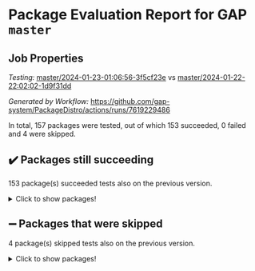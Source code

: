 # Package Evaluation Report for GAP `master`

## Job Properties

*Testing:* [master/2024-01-23-01:06:56-3f5cf23e](https://github.com/gap-system/PackageDistro/blob/data/reports/master/2024-01-23-01:06:56-3f5cf23e) vs [master/2024-01-22-22:02:02-1d9f31dd](https://github.com/gap-system/PackageDistro/blob/data/reports/master/2024-01-22-22:02:02-1d9f31dd)

*Generated by Workflow:* https://github.com/gap-system/PackageDistro/actions/runs/7619229486

In total, 157 packages were tested, out of which 153 succeeded, 0 failed and 4 were skipped.

## :heavy_check_mark: Packages still succeeding

153 package(s) succeeded tests also on the previous version.
<details><summary>Click to show packages!</summary>

- 4ti2interface 2023.02-04 [(success)](https://github.com/gap-system/PackageDistro/actions/runs/7619229486/job/20752451544)
- ace 5.6.2 [(success)](https://github.com/gap-system/PackageDistro/actions/runs/7619229486/job/20752451725)
- aclib 1.3.2 [(success)](https://github.com/gap-system/PackageDistro/actions/runs/7619229486/job/20752451866)
- agt 0.3.1 [(success)](https://github.com/gap-system/PackageDistro/actions/runs/7619229486/job/20752452004)
- alnuth 3.2.1 [(success)](https://github.com/gap-system/PackageDistro/actions/runs/7619229486/job/20752452152)
- anupq 3.3.0 [(success)](https://github.com/gap-system/PackageDistro/actions/runs/7619229486/job/20752452305)
- atlasrep 2.1.8 [(success)](https://github.com/gap-system/PackageDistro/actions/runs/7619229486/job/20752452484)
- autodoc 2023.06.19 [(success)](https://github.com/gap-system/PackageDistro/actions/runs/7619229486/job/20752454387)
- automata 1.15 [(success)](https://github.com/gap-system/PackageDistro/actions/runs/7619229486/job/20752454754)
- automgrp 1.3.2 [(success)](https://github.com/gap-system/PackageDistro/actions/runs/7619229486/job/20752455031)
- autpgrp 1.11 [(success)](https://github.com/gap-system/PackageDistro/actions/runs/7619229486/job/20752456132)
- cap 2024.01-05 [(success)](https://github.com/gap-system/PackageDistro/actions/runs/7619229486/job/20752456790)
- caratinterface 2.3.6 [(success)](https://github.com/gap-system/PackageDistro/actions/runs/7619229486/job/20752457102)
- cddinterface 2022.11.01 [(success)](https://github.com/gap-system/PackageDistro/actions/runs/7619229486/job/20752457249)
- circle 1.6.6 [(success)](https://github.com/gap-system/PackageDistro/actions/runs/7619229486/job/20752457438)
- classicpres 1.22 [(success)](https://github.com/gap-system/PackageDistro/actions/runs/7619229486/job/20752457665)
- cohomolo 1.6.11 [(success)](https://github.com/gap-system/PackageDistro/actions/runs/7619229486/job/20752457871)
- congruence 1.2.5 [(success)](https://github.com/gap-system/PackageDistro/actions/runs/7619229486/job/20752458057)
- corelg 1.56 [(success)](https://github.com/gap-system/PackageDistro/actions/runs/7619229486/job/20752458262)
- crime 1.6 [(success)](https://github.com/gap-system/PackageDistro/actions/runs/7619229486/job/20752458437)
- crisp 1.4.6 [(success)](https://github.com/gap-system/PackageDistro/actions/runs/7619229486/job/20752458617)
- crypting 0.10.4 [(success)](https://github.com/gap-system/PackageDistro/actions/runs/7619229486/job/20752458836)
- cryst 4.1.27 [(success)](https://github.com/gap-system/PackageDistro/actions/runs/7619229486/job/20752459069)
- crystcat 1.1.10 [(success)](https://github.com/gap-system/PackageDistro/actions/runs/7619229486/job/20752459281)
- ctbllib 1.3.7 [(success)](https://github.com/gap-system/PackageDistro/actions/runs/7619229486/job/20752459473)
- cubefree 1.19 [(success)](https://github.com/gap-system/PackageDistro/actions/runs/7619229486/job/20752459666)
- curlinterface 2.3.2 [(success)](https://github.com/gap-system/PackageDistro/actions/runs/7619229486/job/20752459853)
- cvec 2.8.1 [(success)](https://github.com/gap-system/PackageDistro/actions/runs/7619229486/job/20752460009)
- datastructures 0.3.0 [(success)](https://github.com/gap-system/PackageDistro/actions/runs/7619229486/job/20752460192)
- deepthought 1.0.6 [(success)](https://github.com/gap-system/PackageDistro/actions/runs/7619229486/job/20752460409)
- design 1.8 [(success)](https://github.com/gap-system/PackageDistro/actions/runs/7619229486/job/20752460590)
- difsets 2.3.1 [(success)](https://github.com/gap-system/PackageDistro/actions/runs/7619229486/job/20752460779)
- digraphs 1.6.3 [(success)](https://github.com/gap-system/PackageDistro/actions/runs/7619229486/job/20752461020)
- edim 1.3.7 [(success)](https://github.com/gap-system/PackageDistro/actions/runs/7619229486/job/20752461222)
- example 4.3.4 [(success)](https://github.com/gap-system/PackageDistro/actions/runs/7619229486/job/20752463731)
- examplesforhomalg 2023.10-01 [(success)](https://github.com/gap-system/PackageDistro/actions/runs/7619229486/job/20752463975)
- factint 1.6.3 [(success)](https://github.com/gap-system/PackageDistro/actions/runs/7619229486/job/20752464154)
- ferret 1.0.10 [(success)](https://github.com/gap-system/PackageDistro/actions/runs/7619229486/job/20752464325)
- fga 1.5.0 [(success)](https://github.com/gap-system/PackageDistro/actions/runs/7619229486/job/20752464472)
- fining 1.5.6 [(success)](https://github.com/gap-system/PackageDistro/actions/runs/7619229486/job/20752464640)
- float 1.0.4 [(success)](https://github.com/gap-system/PackageDistro/actions/runs/7619229486/job/20752464816)
- format 1.4.3 [(success)](https://github.com/gap-system/PackageDistro/actions/runs/7619229486/job/20752464980)
- forms 1.2.9 [(success)](https://github.com/gap-system/PackageDistro/actions/runs/7619229486/job/20752465142)
- fplsa 1.2.6 [(success)](https://github.com/gap-system/PackageDistro/actions/runs/7619229486/job/20752465305)
- fr 2.4.13 [(success)](https://github.com/gap-system/PackageDistro/actions/runs/7619229486/job/20752465469)
- francy 2.0.3 [(success)](https://github.com/gap-system/PackageDistro/actions/runs/7619229486/job/20752465646)
- fwtree 1.3 [(success)](https://github.com/gap-system/PackageDistro/actions/runs/7619229486/job/20752465825)
- gapdoc 1.6.6 [(success)](https://github.com/gap-system/PackageDistro/actions/runs/7619229486/job/20752466010)
- gauss 2023.02-04 [(success)](https://github.com/gap-system/PackageDistro/actions/runs/7619229486/job/20752466161)
- gaussforhomalg 2023.11-01 [(success)](https://github.com/gap-system/PackageDistro/actions/runs/7619229486/job/20752466293)
- gbnp 1.0.5 [(success)](https://github.com/gap-system/PackageDistro/actions/runs/7619229486/job/20752466439)
- generalizedmorphismsforcap 2024.01-01 [(success)](https://github.com/gap-system/PackageDistro/actions/runs/7619229486/job/20752466565)
- genss 1.6.8 [(success)](https://github.com/gap-system/PackageDistro/actions/runs/7619229486/job/20752466746)
- gradedmodules 2024.01-01 [(success)](https://github.com/gap-system/PackageDistro/actions/runs/7619229486/job/20752466880)
- gradedringforhomalg 2023.08-01 [(success)](https://github.com/gap-system/PackageDistro/actions/runs/7619229486/job/20752467019)
- grape 4.9.0 [(success)](https://github.com/gap-system/PackageDistro/actions/runs/7619229486/job/20752467157)
- groupoids 1.73 [(success)](https://github.com/gap-system/PackageDistro/actions/runs/7619229486/job/20752467323)
- grpconst 2.6.5 [(success)](https://github.com/gap-system/PackageDistro/actions/runs/7619229486/job/20752467473)
- guarana 0.96.3 [(success)](https://github.com/gap-system/PackageDistro/actions/runs/7619229486/job/20752467604)
- guava 3.18 [(success)](https://github.com/gap-system/PackageDistro/actions/runs/7619229486/job/20752467769)
- hap 1.61 [(success)](https://github.com/gap-system/PackageDistro/actions/runs/7619229486/job/20752467937)
- hapcryst 0.1.15 [(success)](https://github.com/gap-system/PackageDistro/actions/runs/7619229486/job/20752468091)
- hecke 1.5.3 [(success)](https://github.com/gap-system/PackageDistro/actions/runs/7619229486/job/20752468251)
- help 3.5 [(success)](https://github.com/gap-system/PackageDistro/actions/runs/7619229486/job/20752468404)
- homalg 2024.01-01 [(success)](https://github.com/gap-system/PackageDistro/actions/runs/7619229486/job/20752468556)
- homalgtocas 2023.11-01 [(success)](https://github.com/gap-system/PackageDistro/actions/runs/7619229486/job/20752468696)
- idrel 2.45 [(success)](https://github.com/gap-system/PackageDistro/actions/runs/7619229486/job/20752468862)
- images 1.3.2 [(success)](https://github.com/gap-system/PackageDistro/actions/runs/7619229486/job/20752469013)
- intpic 0.3.0 [(success)](https://github.com/gap-system/PackageDistro/actions/runs/7619229486/job/20752469155)
- io 4.8.2 [(success)](https://github.com/gap-system/PackageDistro/actions/runs/7619229486/job/20752469321)
- io_forhomalg 2023.02-04 [(success)](https://github.com/gap-system/PackageDistro/actions/runs/7619229486/job/20752469473)
- irredsol 1.4.4 [(success)](https://github.com/gap-system/PackageDistro/actions/runs/7619229486/job/20752469652)
- json 2.2.0 [(success)](https://github.com/gap-system/PackageDistro/actions/runs/7619229486/job/20752469830)
- jupyterkernel 1.5.0 [(success)](https://github.com/gap-system/PackageDistro/actions/runs/7619229486/job/20752469999)
- jupyterviz 1.5.6 [(success)](https://github.com/gap-system/PackageDistro/actions/runs/7619229486/job/20752470177)
- kan 1.36 [(success)](https://github.com/gap-system/PackageDistro/actions/runs/7619229486/job/20752470369)
- kbmag 1.5.11 [(success)](https://github.com/gap-system/PackageDistro/actions/runs/7619229486/job/20752470529)
- laguna 3.9.6 [(success)](https://github.com/gap-system/PackageDistro/actions/runs/7619229486/job/20752470686)
- liealgdb 2.2.1 [(success)](https://github.com/gap-system/PackageDistro/actions/runs/7619229486/job/20752470846)
- liepring 2.8 [(success)](https://github.com/gap-system/PackageDistro/actions/runs/7619229486/job/20752470991)
- liering 2.4.2 [(success)](https://github.com/gap-system/PackageDistro/actions/runs/7619229486/job/20752471148)
- linearalgebraforcap 2024.01-04 [(success)](https://github.com/gap-system/PackageDistro/actions/runs/7619229486/job/20752471317)
- localizeringforhomalg 2023.10-01 [(success)](https://github.com/gap-system/PackageDistro/actions/runs/7619229486/job/20752471502)
- loops 3.4.3 [(success)](https://github.com/gap-system/PackageDistro/actions/runs/7619229486/job/20752471682)
- lpres 1.0.3 [(success)](https://github.com/gap-system/PackageDistro/actions/runs/7619229486/job/20752471857)
- majoranaalgebras 1.5.1 [(success)](https://github.com/gap-system/PackageDistro/actions/runs/7619229486/job/20752472004)
- mapclass 1.4.6 [(success)](https://github.com/gap-system/PackageDistro/actions/runs/7619229486/job/20752472150)
- matgrp 0.70 [(success)](https://github.com/gap-system/PackageDistro/actions/runs/7619229486/job/20752472285)
- matricesforhomalg 2023.11-02 [(success)](https://github.com/gap-system/PackageDistro/actions/runs/7619229486/job/20752472445)
- modisom 2.5.4 [(success)](https://github.com/gap-system/PackageDistro/actions/runs/7619229486/job/20752472617)
- modulepresentationsforcap 2024.01-03 [(success)](https://github.com/gap-system/PackageDistro/actions/runs/7619229486/job/20752472757)
- modules 2024.01-01 [(success)](https://github.com/gap-system/PackageDistro/actions/runs/7619229486/job/20752472905)
- monoidalcategories 2024.01-06 [(success)](https://github.com/gap-system/PackageDistro/actions/runs/7619229486/job/20752473045)
- nconvex 2022.09-01 [(success)](https://github.com/gap-system/PackageDistro/actions/runs/7619229486/job/20752473201)
- nilmat 1.4.2 [(success)](https://github.com/gap-system/PackageDistro/actions/runs/7619229486/job/20752473369)
- nock 1.5 [(success)](https://github.com/gap-system/PackageDistro/actions/runs/7619229486/job/20752473555)
- normalizinterface 1.3.6 [(success)](https://github.com/gap-system/PackageDistro/actions/runs/7619229486/job/20752473748)
- nq 2.5.11 [(success)](https://github.com/gap-system/PackageDistro/actions/runs/7619229486/job/20752473928)
- numericalsgps 1.3.1 [(success)](https://github.com/gap-system/PackageDistro/actions/runs/7619229486/job/20752474109)
- openmath 11.5.3 [(success)](https://github.com/gap-system/PackageDistro/actions/runs/7619229486/job/20752474320)
- orb 4.9.0 [(success)](https://github.com/gap-system/PackageDistro/actions/runs/7619229486/job/20752474498)
- packagemanager 1.4.3 [(success)](https://github.com/gap-system/PackageDistro/actions/runs/7619229486/job/20752474695)
- patternclass 2.4.3 [(success)](https://github.com/gap-system/PackageDistro/actions/runs/7619229486/job/20752474876)
- permut 2.0.5 [(success)](https://github.com/gap-system/PackageDistro/actions/runs/7619229486/job/20752475096)
- polenta 1.3.10 [(success)](https://github.com/gap-system/PackageDistro/actions/runs/7619229486/job/20752475298)
- polymaking 0.8.7 [(success)](https://github.com/gap-system/PackageDistro/actions/runs/7619229486/job/20752475485)
- primgrp 3.4.4 [(success)](https://github.com/gap-system/PackageDistro/actions/runs/7619229486/job/20752475685)
- profiling 2.5.4 [(success)](https://github.com/gap-system/PackageDistro/actions/runs/7619229486/job/20752475846)
- qdistrnd 0.9.2 [(success)](https://github.com/gap-system/PackageDistro/actions/runs/7619229486/job/20752476015)
- qpa 1.35 [(success)](https://github.com/gap-system/PackageDistro/actions/runs/7619229486/job/20752476196)
- quagroup 1.8.4 [(success)](https://github.com/gap-system/PackageDistro/actions/runs/7619229486/job/20752476353)
- radiroot 2.9 [(success)](https://github.com/gap-system/PackageDistro/actions/runs/7619229486/job/20752476520)
- rcwa 4.7.1 [(success)](https://github.com/gap-system/PackageDistro/actions/runs/7619229486/job/20752476702)
- rds 1.8 [(success)](https://github.com/gap-system/PackageDistro/actions/runs/7619229486/job/20752476867)
- recog 1.4.2 [(success)](https://github.com/gap-system/PackageDistro/actions/runs/7619229486/job/20752477015)
- repndecomp 1.3.0 [(success)](https://github.com/gap-system/PackageDistro/actions/runs/7619229486/job/20752477182)
- repsn 3.1.2 [(success)](https://github.com/gap-system/PackageDistro/actions/runs/7619229486/job/20752477358)
- resclasses 4.7.3 [(success)](https://github.com/gap-system/PackageDistro/actions/runs/7619229486/job/20752477528)
- ringsforhomalg 2023.11-02 [(success)](https://github.com/gap-system/PackageDistro/actions/runs/7619229486/job/20752477725)
- sco 2023.08-01 [(success)](https://github.com/gap-system/PackageDistro/actions/runs/7619229486/job/20752477960)
- scscp 2.4.1 [(success)](https://github.com/gap-system/PackageDistro/actions/runs/7619229486/job/20752478388)
- semigroups 5.3.2 [(success)](https://github.com/gap-system/PackageDistro/actions/runs/7619229486/job/20752478591)
- sglppow 2.3 [(success)](https://github.com/gap-system/PackageDistro/actions/runs/7619229486/job/20752478782)
- sgpviz 0.999.5 [(success)](https://github.com/gap-system/PackageDistro/actions/runs/7619229486/job/20752478969)
- simpcomp 2.1.14 [(success)](https://github.com/gap-system/PackageDistro/actions/runs/7619229486/job/20752479176)
- singular 2023.02.09 [(success)](https://github.com/gap-system/PackageDistro/actions/runs/7619229486/job/20752479364)
- sl2reps 1.1 [(success)](https://github.com/gap-system/PackageDistro/actions/runs/7619229486/job/20752479532)
- sla 1.5.3 [(success)](https://github.com/gap-system/PackageDistro/actions/runs/7619229486/job/20752479727)
- smallgrp 1.5.3 [(success)](https://github.com/gap-system/PackageDistro/actions/runs/7619229486/job/20752479901)
- smallsemi 0.6.13 [(success)](https://github.com/gap-system/PackageDistro/actions/runs/7619229486/job/20752480089)
- sonata 2.9.6 [(success)](https://github.com/gap-system/PackageDistro/actions/runs/7619229486/job/20752480271)
- sophus 1.27 [(success)](https://github.com/gap-system/PackageDistro/actions/runs/7619229486/job/20752480468)
- sotgrps 1.2 [(success)](https://github.com/gap-system/PackageDistro/actions/runs/7619229486/job/20752480651)
- spinsym 1.5.2 [(success)](https://github.com/gap-system/PackageDistro/actions/runs/7619229486/job/20752480832)
- standardff 1.0 [(success)](https://github.com/gap-system/PackageDistro/actions/runs/7619229486/job/20752480994)
- symbcompcc 1.3.2 [(success)](https://github.com/gap-system/PackageDistro/actions/runs/7619229486/job/20752481187)
- thelma 1.3 [(success)](https://github.com/gap-system/PackageDistro/actions/runs/7619229486/job/20752481390)
- tomlib 1.2.11 [(success)](https://github.com/gap-system/PackageDistro/actions/runs/7619229486/job/20752481591)
- toolsforhomalg 2023.11-01 [(success)](https://github.com/gap-system/PackageDistro/actions/runs/7619229486/job/20752481762)
- toric 1.9.5 [(success)](https://github.com/gap-system/PackageDistro/actions/runs/7619229486/job/20752481956)
- toricvarieties 2022.07.13 [(success)](https://github.com/gap-system/PackageDistro/actions/runs/7619229486/job/20752482138)
- transgrp 3.6.5 [(success)](https://github.com/gap-system/PackageDistro/actions/runs/7619229486/job/20752482322)
- ugaly 4.1.3 [(success)](https://github.com/gap-system/PackageDistro/actions/runs/7619229486/job/20752482506)
- unipot 1.5 [(success)](https://github.com/gap-system/PackageDistro/actions/runs/7619229486/job/20752482680)
- unitlib 4.2.0 [(success)](https://github.com/gap-system/PackageDistro/actions/runs/7619229486/job/20752482863)
- utils 0.84 [(success)](https://github.com/gap-system/PackageDistro/actions/runs/7619229486/job/20752483025)
- uuid 0.7 [(success)](https://github.com/gap-system/PackageDistro/actions/runs/7619229486/job/20752483185)
- walrus 0.9991 [(success)](https://github.com/gap-system/PackageDistro/actions/runs/7619229486/job/20752483391)
- wedderga 4.10.4 [(success)](https://github.com/gap-system/PackageDistro/actions/runs/7619229486/job/20752483568)
- xmod 2.91 [(success)](https://github.com/gap-system/PackageDistro/actions/runs/7619229486/job/20752483740)
- xmodalg 1.23 [(success)](https://github.com/gap-system/PackageDistro/actions/runs/7619229486/job/20752483885)
- yangbaxter 0.10.3 [(success)](https://github.com/gap-system/PackageDistro/actions/runs/7619229486/job/20752484023)
- zeromqinterface 0.14 [(success)](https://github.com/gap-system/PackageDistro/actions/runs/7619229486/job/20752484189)
</details>

## :heavy_minus_sign: Packages that were skipped

4 package(s) skipped tests also on the previous version.
<details><summary>Click to show packages!</summary>

- browse 1.8.21 [(skipped)](https://github.com/gap-system/PackageDistro/actions/runs/7619229486/job/20751950768)
- itc 1.5.1 [(skipped)](https://github.com/gap-system/PackageDistro/actions/runs/7619229486/job/20751950768)
- polycyclic 2.16 [(skipped)](https://github.com/gap-system/PackageDistro/actions/runs/7619229486/job/20751950768)
- xgap 4.31 [(skipped)](https://github.com/gap-system/PackageDistro/actions/runs/7619229486/job/20751950768)
</details>

